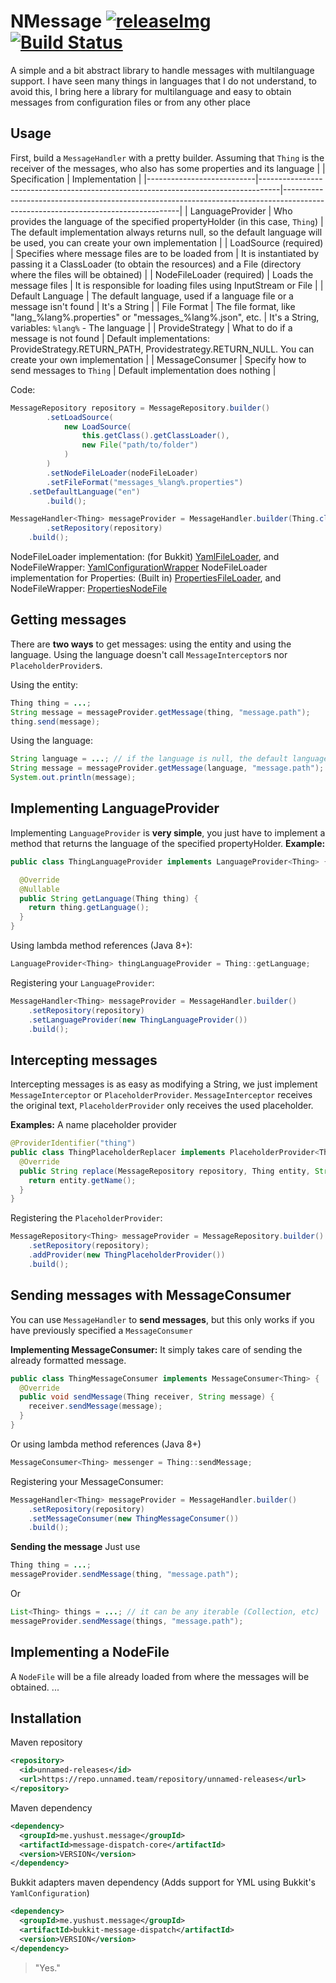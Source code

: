 [releaseImg]: https://img.shields.io/github/v/release/yusshu/nmessge.svg?label=github%20release
[release]: https://github.com/yusshu/nmessage/releases/latest

# NMessage [![releaseImg]][release] [![Build Status](https://travis-ci.com/yusshu/nmessage.svg?branch=master)](https://travis-ci.com/yusshu/nmessage) 

A simple and a bit abstract library to handle messages with multilanguage support.
I have seen many things in languages ​​that I do not understand, to avoid this, I bring here a library for multilanguage and easy to obtain messages from configuration files or from any other place

## Usage

First, build a `MessageHandler` with a pretty builder.
Assuming that `Thing` is the receiver of the messages, who also has some properties and its language
|                           | Specification                                                                      | Implementation                                                                                                                   |
|---------------------------|-----------------------------------------------------------------------------------|----------------------------------------------------------------------------------------------------------------------------------|
| LanguageProvider          | Who provides the language of the specified propertyHolder (in this case, `Thing`) | The default implementation always returns null, so the default language will be used, you can create your own implementation     |
| LoadSource (required)     | Specifies where message files are to be loaded from                               | It is instantiated by passing it a ClassLoader (to obtain the resources) and a File (directory where the files will be obtained) |
| NodeFileLoader (required) | Loads the message files                                                           | It is responsible for loading files using InputStream or File                                                                    |
| Default Language          | The default language, used if a language file or a message isn't found            | It's a String                                                                                                                    |
| File Format               | The file format, like "lang_%lang%.properties" or "messages_%lang%.json", etc.    | It's a String, variables: `%lang%` - The language                                                                                |
| ProvideStrategy           | What to do if a message is not found                                              | Default implementations: ProvideStrategy.RETURN_PATH, Providestrategy.RETURN_NULL. You can create your own implementation        |
| MessageConsumer           | Specify how to send messages to `Thing`                                           | Default implementation does nothing                                                                                              |

Code:
```java
MessageRepository repository = MessageRepository.builder()
        .setLoadSource(
            new LoadSource(
                this.getClass().getClassLoader(),
                new File("path/to/folder")
            )
        )
        .setNodeFileLoader(nodeFileLoader)
        .setFileFormat("messages_%lang%.properties")
	.setDefaultLanguage("en")
        .build();

MessageHandler<Thing> messageProvider = MessageHandler.builder(Thing.class)
        .setRepository(repository)
	.build();
```
NodeFileLoader implementation: (for Bukkit) [YamlFileLoader](https://github.com/yusshu/lang-lib/blob/master/bukkit/src/main/java/me/yushust/message/format/bukkit/yaml/YamlFileLoader.java), and NodeFileWrapper: [YamlConfigurationWrapper](https://github.com/yusshu/lang-lib/blob/master/bukkit/src/main/java/me/yushust/message/format/bukkit/yaml/YamlConfigurationWrapper.java)
NodeFileLoader implementation for Properties: (Built in) [PropertiesFileLoader](https://github.com/yusshu/lang-lib/blob/master/core/src/main/java/me/yushust/message/core/holder/defaults/PropertiesFileLoader.java), and NodeFileWrapper: [PropertiesNodeFile](https://github.com/yusshu/lang-lib/blob/master/core/src/main/java/me/yushust/message/core/holder/defaults/PropertiesNodeFile.java)
## Getting messages

There are **two ways** to get messages: using the entity and using the language.
Using the language doesn't call `MessageInterceptor`s nor `PlaceholderProvider`s.

Using the entity:
```java
Thing thing = ...;
String message = messageProvider.getMessage(thing, "message.path");
thing.send(message);
```

Using the language:
```java
String language = ...; // if the language is null, the default language will be used
String message = messageProvider.getMessage(language, "message.path");
System.out.println(message);
```
## Implementing LanguageProvider
Implementing `LanguageProvider` is **very simple**, you just have to implement a method that returns the language of the specified propertyHolder. **Example:**
```java
public class ThingLanguageProvider implements LanguageProvider<Thing> {

  @Override
  @Nullable
  public String getLanguage(Thing thing) {
    return thing.getLanguage();
  }
}
```
Using lambda method references (Java 8+):
```java
LanguageProvider<Thing> thingLanguageProvider = Thing::getLanguage;
```
Registering your `LanguageProvider`:
```java
MessageHandler<Thing> messageProvider = MessageHandler.builder()
	.setRepository(repository)
	.setLanguageProvider(new ThingLanguageProvider())
	.build();
```
## Intercepting messages

Intercepting messages is as easy as modifying a String, we just implement `MessageInterceptor` or `PlaceholderProvider`.
`MessageInterceptor` receives the original text, `PlaceholderProvider` only receives the used placeholder.

**Examples:**
A name placeholder provider
```java
@ProviderIdentifier("thing")
public class ThingPlaceholderReplacer implements PlaceholderProvider<Thing> {
  @Override
  public String replace(MessageRepository repository, Thing entity, String placeholder) {
    return entity.getName();
  }
}
```
Registering the `PlaceholderProvider`:
```java
MessageRepository<Thing> messageProvider = MessageRepository.builder()
    .setRepository(repository);
    .addProvider(new ThingPlaceholderProvider())
    .build();
```

## Sending messages with MessageConsumer

You can use `MessageHandler` to **send messages**, but this only works if you have previously specified a `MessageConsumer`

**Implementing MessageConsumer:**
It simply takes care of sending the already formatted message.
```java
public class ThingMessageConsumer implements MessageConsumer<Thing> {
  @Override
  public void sendMessage(Thing receiver, String message) {
    receiver.sendMessage(message);
  }	
}
```
Or using lambda method references (Java 8+)
```java
MessageConsumer<Thing> messenger = Thing::sendMessage;
```
Registering your MessageConsumer:
```java
MessageHandler<Thing> messageProvider = MessageHandler.builder()
    .setRepository(repository)
    .setMessageConsumer(new ThingMessageConsumer())
    .build();
```

**Sending the message**
Just use
```java
Thing thing = ...;
messageProvider.sendMessage(thing, "message.path");
```
Or
```java
List<Thing> things = ...; // it can be any iterable (Collection, etc)
messageProvider.sendMessage(things, "message.path");
```
## Implementing a NodeFile
A `NodeFile` will be a file already loaded from where the messages will be obtained.
...
## Installation
Maven repository
```xml
<repository>
  <id>unnamed-releases</id>
  <url>https://repo.unnamed.team/repository/unnamed-releases</url>
</repository>
```
Maven dependency
```xml
<dependency>
  <groupId>me.yushust.message</groupId>
  <artifactId>message-dispatch-core</artifactId>
  <version>VERSION</version>
</dependency>
```

Bukkit adapters maven dependency
(Adds support for YML using Bukkit's `YamlConfiguration`)
```xml
<dependency>
  <groupId>me.yushust.message</groupId>
  <artifactId>bukkit-message-dispatch</artifactId>
  <version>VERSION</version>
</dependency>
```
> "Yes."
